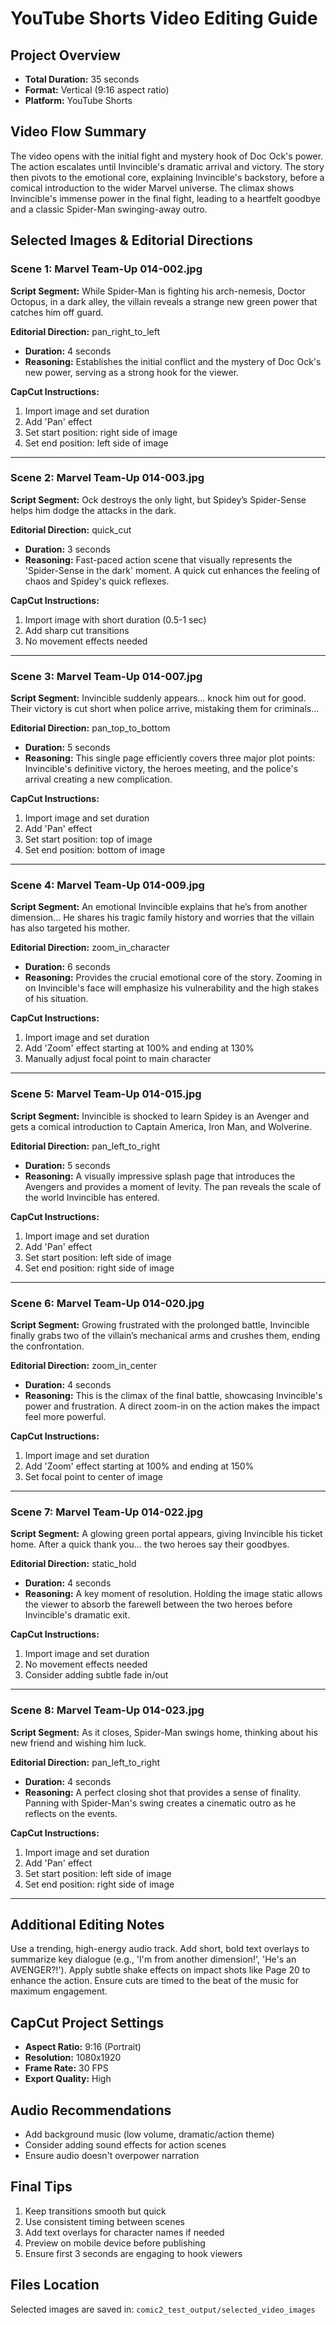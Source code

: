 # YouTube Shorts Video Editing Guide

## Project Overview
- **Total Duration:** 35 seconds
- **Format:** Vertical (9:16 aspect ratio)
- **Platform:** YouTube Shorts

## Video Flow Summary
The video opens with the initial fight and mystery hook of Doc Ock's power. The action escalates until Invincible's dramatic arrival and victory. The story then pivots to the emotional core, explaining Invincible's backstory, before a comical introduction to the wider Marvel universe. The climax shows Invincible's immense power in the final fight, leading to a heartfelt goodbye and a classic Spider-Man swinging-away outro.

## Selected Images & Editorial Directions

### Scene 1: Marvel Team-Up 014-002.jpg

**Script Segment:** While Spider-Man is fighting his arch-nemesis, Doctor Octopus, in a dark alley, the villain reveals a strange new green power that catches him off guard.

**Editorial Direction:** pan_right_to_left
- **Duration:** 4 seconds
- **Reasoning:** Establishes the initial conflict and the mystery of Doc Ock's new power, serving as a strong hook for the viewer.

**CapCut Instructions:**
1. Import image and set duration
2. Add 'Pan' effect
3. Set start position: right side of image
4. Set end position: left side of image

---

### Scene 2: Marvel Team-Up 014-003.jpg

**Script Segment:** Ock destroys the only light, but Spidey’s Spider-Sense helps him dodge the attacks in the dark.

**Editorial Direction:** quick_cut
- **Duration:** 3 seconds
- **Reasoning:** Fast-paced action scene that visually represents the 'Spider-Sense in the dark' moment. A quick cut enhances the feeling of chaos and Spidey's quick reflexes.

**CapCut Instructions:**
1. Import image with short duration (0.5-1 sec)
2. Add sharp cut transitions
3. No movement effects needed

---

### Scene 3: Marvel Team-Up 014-007.jpg

**Script Segment:** Invincible suddenly appears... knock him out for good. Their victory is cut short when police arrive, mistaking them for criminals...

**Editorial Direction:** pan_top_to_bottom
- **Duration:** 5 seconds
- **Reasoning:** This single page efficiently covers three major plot points: Invincible's definitive victory, the heroes meeting, and the police's arrival creating a new complication.

**CapCut Instructions:**
1. Import image and set duration
2. Add 'Pan' effect
3. Set start position: top of image
4. Set end position: bottom of image

---

### Scene 4: Marvel Team-Up 014-009.jpg

**Script Segment:** An emotional Invincible explains that he’s from another dimension... He shares his tragic family history and worries that the villain has also targeted his mother.

**Editorial Direction:** zoom_in_character
- **Duration:** 6 seconds
- **Reasoning:** Provides the crucial emotional core of the story. Zooming in on Invincible's face will emphasize his vulnerability and the high stakes of his situation.

**CapCut Instructions:**
1. Import image and set duration
2. Add 'Zoom' effect starting at 100% and ending at 130%
3. Manually adjust focal point to main character

---

### Scene 5: Marvel Team-Up 014-015.jpg

**Script Segment:** Invincible is shocked to learn Spidey is an Avenger and gets a comical introduction to Captain America, Iron Man, and Wolverine.

**Editorial Direction:** pan_left_to_right
- **Duration:** 5 seconds
- **Reasoning:** A visually impressive splash page that introduces the Avengers and provides a moment of levity. The pan reveals the scale of the world Invincible has entered.

**CapCut Instructions:**
1. Import image and set duration
2. Add 'Pan' effect
3. Set start position: left side of image
4. Set end position: right side of image

---

### Scene 6: Marvel Team-Up 014-020.jpg

**Script Segment:** Growing frustrated with the prolonged battle, Invincible finally grabs two of the villain’s mechanical arms and crushes them, ending the confrontation.

**Editorial Direction:** zoom_in_center
- **Duration:** 4 seconds
- **Reasoning:** This is the climax of the final battle, showcasing Invincible's power and frustration. A direct zoom-in on the action makes the impact feel more powerful.

**CapCut Instructions:**
1. Import image and set duration
2. Add 'Zoom' effect starting at 100% and ending at 150%
3. Set focal point to center of image

---

### Scene 7: Marvel Team-Up 014-022.jpg

**Script Segment:** A glowing green portal appears, giving Invincible his ticket home. After a quick thank you... the two heroes say their goodbyes.

**Editorial Direction:** static_hold
- **Duration:** 4 seconds
- **Reasoning:** A key moment of resolution. Holding the image static allows the viewer to absorb the farewell between the two heroes before Invincible's dramatic exit.

**CapCut Instructions:**
1. Import image and set duration
2. No movement effects needed
3. Consider adding subtle fade in/out

---

### Scene 8: Marvel Team-Up 014-023.jpg

**Script Segment:** As it closes, Spider-Man swings home, thinking about his new friend and wishing him luck.

**Editorial Direction:** pan_left_to_right
- **Duration:** 4 seconds
- **Reasoning:** A perfect closing shot that provides a sense of finality. Panning with Spider-Man's swing creates a cinematic outro as he reflects on the events.

**CapCut Instructions:**
1. Import image and set duration
2. Add 'Pan' effect
3. Set start position: left side of image
4. Set end position: right side of image

---

## Additional Editing Notes
Use a trending, high-energy audio track. Add short, bold text overlays to summarize key dialogue (e.g., 'I'm from another dimension!', 'He's an AVENGER?!'). Apply subtle shake effects on impact shots like Page 20 to enhance the action. Ensure cuts are timed to the beat of the music for maximum engagement.

## CapCut Project Settings
- **Aspect Ratio:** 9:16 (Portrait)
- **Resolution:** 1080x1920
- **Frame Rate:** 30 FPS
- **Export Quality:** High

## Audio Recommendations
- Add background music (low volume, dramatic/action theme)
- Consider adding sound effects for action scenes
- Ensure audio doesn't overpower narration

## Final Tips
1. Keep transitions smooth but quick
2. Use consistent timing between scenes
3. Add text overlays for character names if needed
4. Preview on mobile device before publishing
5. Ensure first 3 seconds are engaging to hook viewers

## Files Location
Selected images are saved in: `comic2_test_output/selected_video_images`
